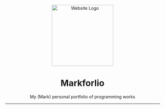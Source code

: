<p align="center"><picture><img src="static/images/website_logo.jpg" alt="Website Logo" width="200"></picture></p>

<h1 align="center">Markforlio</h1>
<p align="center">My (Mark) personal portfolio of programming works</p>

---
